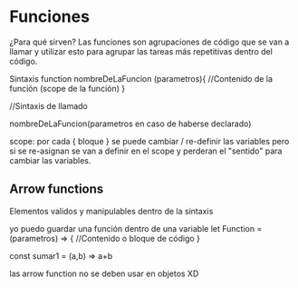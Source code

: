 # Funciones
¿Para qué sirven?
Las funciones son agrupaciones de código que se van a llamar y utilizar
esto para agrupar las tareas más repetitivas dentro del código. 

Sintaxis
function nombreDeLaFuncion (parametros){
    //Contenido de la función  (scope de la función)
}

//Sintaxis de llamado

nombreDeLaFuncion(parametros en caso de haberse declarado)

scope: por cada { bloque } se puede cambiar / re-definir las variables pero si se re-asignan se van a definir en el scope y perderan el "sentido" para cambiar las variables.


## Arrow functions

Elementos validos y manipulables dentro de la sintaxis 

yo puedo guardar una función dentro de una variable 
let Function = (parametros) => {
    //Contenido o bloque de código 
}

const sumar1 = (a,b) => a+b

las arrow function no se deben usar en objetos XD

